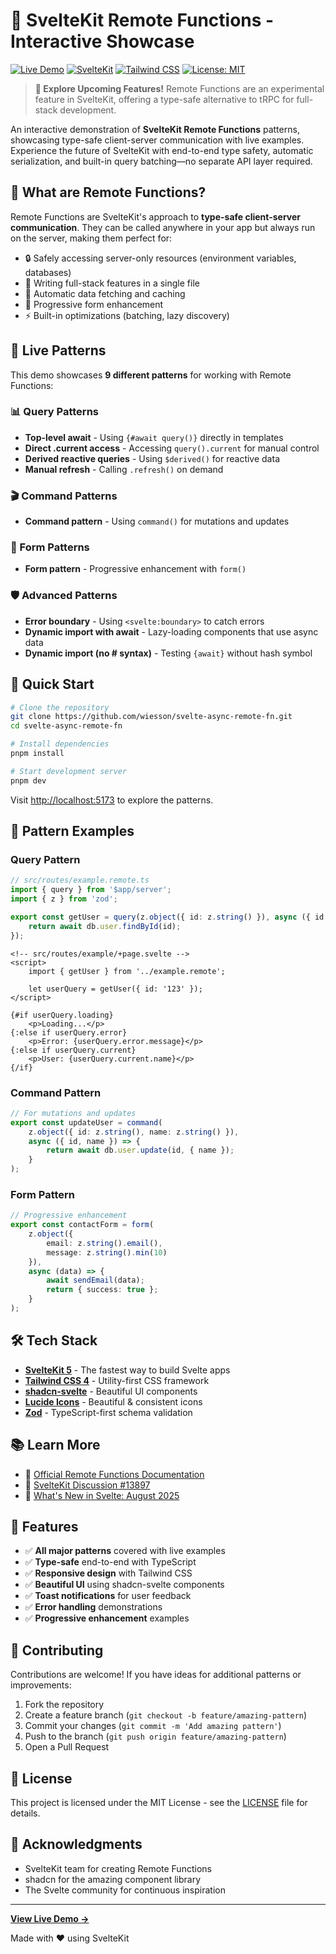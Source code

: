 # 🚀 SvelteKit Remote Functions - Interactive Showcase

[![Live Demo](https://img.shields.io/badge/demo-live-brightgreen?style=for-the-badge)](https://svelte-async-remote-fn.vercel.app)
[![SvelteKit](https://img.shields.io/badge/SvelteKit-5.0-FF3E00?style=for-the-badge&logo=svelte&logoColor=white)](https://kit.svelte.dev)
[![Tailwind CSS](https://img.shields.io/badge/Tailwind-4.0-38B2AC?style=for-the-badge&logo=tailwind-css&logoColor=white)](https://tailwindcss.com)
[![License: MIT](https://img.shields.io/badge/License-MIT-yellow.svg?style=for-the-badge)](https://opensource.org/licenses/MIT)

> **🔬 Explore Upcoming Features!** Remote Functions are an experimental feature in SvelteKit, offering a type-safe alternative to tRPC for full-stack development.

An interactive demonstration of **SvelteKit Remote Functions** patterns, showcasing type-safe client-server communication with live examples. Experience the future of SvelteKit with end-to-end type safety, automatic serialization, and built-in query batching—no separate API layer required.

## 🎯 What are Remote Functions?

Remote Functions are SvelteKit's approach to **type-safe client-server communication**. They can be called anywhere in your app but always run on the server, making them perfect for:

- 🔒 Safely accessing server-only resources (environment variables, databases)
- 🎨 Writing full-stack features in a single file
- 🔄 Automatic data fetching and caching
- 📝 Progressive form enhancement
- ⚡ Built-in optimizations (batching, lazy discovery)

## 🎨 Live Patterns

This demo showcases **9 different patterns** for working with Remote Functions:

### 📊 Query Patterns

- **Top-level await** - Using `{#await query()}` directly in templates
- **Direct .current access** - Accessing `query().current` for manual control
- **Derived reactive queries** - Using `$derived()` for reactive data
- **Manual refresh** - Calling `.refresh()` on demand

### 🎬 Command Patterns

- **Command pattern** - Using `command()` for mutations and updates

### 📝 Form Patterns

- **Form pattern** - Progressive enhancement with `form()`

### 🛡️ Advanced Patterns

- **Error boundary** - Using `<svelte:boundary>` to catch errors
- **Dynamic import with await** - Lazy-loading components that use async data
- **Dynamic import (no # syntax)** - Testing `{await}` without hash symbol

## 🚀 Quick Start

```bash
# Clone the repository
git clone https://github.com/wiesson/svelte-async-remote-fn.git
cd svelte-async-remote-fn

# Install dependencies
pnpm install

# Start development server
pnpm dev
```

Visit [http://localhost:5173](http://localhost:5173) to explore the patterns.

## 📖 Pattern Examples

### Query Pattern

```typescript
// src/routes/example.remote.ts
import { query } from '$app/server';
import { z } from 'zod';

export const getUser = query(z.object({ id: z.string() }), async ({ id }) => {
	return await db.user.findById(id);
});
```

```svelte
<!-- src/routes/example/+page.svelte -->
<script>
	import { getUser } from '../example.remote';

	let userQuery = getUser({ id: '123' });
</script>

{#if userQuery.loading}
	<p>Loading...</p>
{:else if userQuery.error}
	<p>Error: {userQuery.error.message}</p>
{:else if userQuery.current}
	<p>User: {userQuery.current.name}</p>
{/if}
```

### Command Pattern

```typescript
// For mutations and updates
export const updateUser = command(
	z.object({ id: z.string(), name: z.string() }),
	async ({ id, name }) => {
		return await db.user.update(id, { name });
	}
);
```

### Form Pattern

```typescript
// Progressive enhancement
export const contactForm = form(
	z.object({
		email: z.string().email(),
		message: z.string().min(10)
	}),
	async (data) => {
		await sendEmail(data);
		return { success: true };
	}
);
```

## 🛠️ Tech Stack

- **[SvelteKit 5](https://kit.svelte.dev)** - The fastest way to build Svelte apps
- **[Tailwind CSS 4](https://tailwindcss.com)** - Utility-first CSS framework
- **[shadcn-svelte](https://shadcn-svelte.com)** - Beautiful UI components
- **[Lucide Icons](https://lucide.dev)** - Beautiful & consistent icons
- **[Zod](https://zod.dev)** - TypeScript-first schema validation

## 📚 Learn More

- 📖 [Official Remote Functions Documentation](https://svelte.dev/docs/kit/remote-functions)
- 💬 [SvelteKit Discussion #13897](https://github.com/sveltejs/kit/discussions/13897)
- 📰 [What's New in Svelte: August 2025](https://svelte.dev/blog/whats-new-in-svelte-august-2025)

## 🎨 Features

- ✅ **All major patterns** covered with live examples
- ✅ **Type-safe** end-to-end with TypeScript
- ✅ **Responsive design** with Tailwind CSS
- ✅ **Beautiful UI** using shadcn-svelte components
- ✅ **Toast notifications** for user feedback
- ✅ **Error handling** demonstrations
- ✅ **Progressive enhancement** examples

## 🤝 Contributing

Contributions are welcome! If you have ideas for additional patterns or improvements:

1. Fork the repository
2. Create a feature branch (`git checkout -b feature/amazing-pattern`)
3. Commit your changes (`git commit -m 'Add amazing pattern'`)
4. Push to the branch (`git push origin feature/amazing-pattern`)
5. Open a Pull Request

## 📝 License

This project is licensed under the MIT License - see the [LICENSE](LICENSE) file for details.

## 🙏 Acknowledgments

- SvelteKit team for creating Remote Functions
- shadcn for the amazing component library
- The Svelte community for continuous inspiration

---

**[View Live Demo →](https://svelte-async-remote-fn.vercel.app)**

Made with ❤️ using SvelteKit
